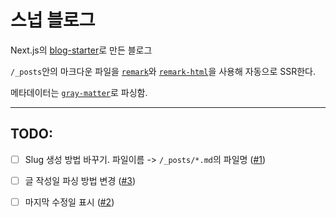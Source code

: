 # 스넙 블로그

Next.js의 [blog-starter](https://github.com/vercel/next.js/tree/canary/examples/blog-starter)로 만든 블로그

`/_posts`안의 마크다운 파일을 [`remark`](https://github.com/remarkjs/remark)와 [`remark-html`](https://github.com/remarkjs/remark-html)을 사용해 자동으로 SSR한다.

메타데이터는 [`gray-matter`](https://github.com/jonschlinkert/gray-matter)로 파싱함.

---

## TODO:
- [ ] Slug 생성 방법 바꾸기. 파일이름 -> `/_posts/*.md`의 파일명 ([#1](https://github.com/plastic041/blog-next/issues/1))

- [ ] 글 작성일 파싱 방법 변경 ([#3](https://github.com/plastic041/blog-next/issues/3))

- [ ] 마지막 수정일 표시 ([#2](https://github.com/plastic041/blog-next/issues/2))